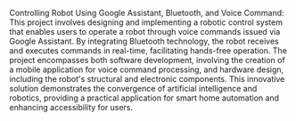 Controlling Robot Using Google Assistant, Bluetooth, and Voice Command: This project involves designing and implementing a robotic control system that enables users to operate a robot through voice commands issued via Google Assistant. By integrating Bluetooth technology, the robot receives and executes commands in real-time, facilitating hands-free operation. The project encompasses both software development, involving the creation of a mobile application for voice command processing, and hardware design, including the robot's structural and electronic components. This innovative solution demonstrates the convergence of artificial intelligence and robotics, providing a practical application for smart home automation and enhancing accessibility for users.
